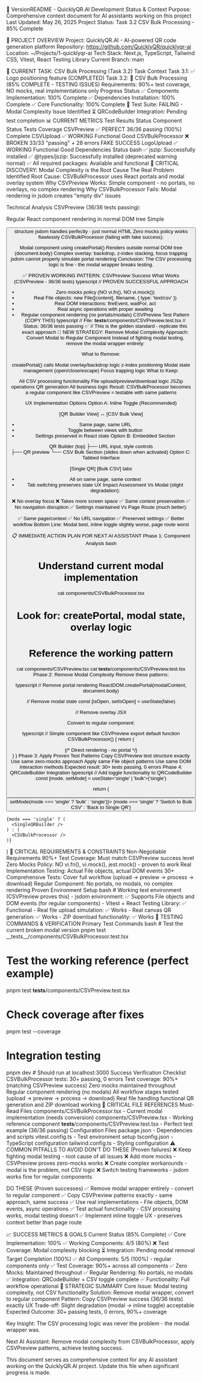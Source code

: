 🔄 VersionREADME - QuicklyQR.AI Development Status & Context
Purpose: Comprehensive context document for AI assistants working on this project
Last Updated: May 26, 2025
Project Status: Task 3.2 CSV Bulk Processing - 85% Complete

📍 PROJECT OVERVIEW
Project: QuicklyQR.AI - AI-powered QR code generation platform
Repository: https://github.com/QuicklyQR/quicklyqr-ai
Location: ~/Projects/1-quicklyqr-ai
Tech Stack: Next.js, TypeScript, Tailwind CSS, Vitest, React Testing Library
Current Branch: main

🎯 CURRENT TASK: CSV Bulk Processing (Task 3.2)
Task Context
Task 3.1: ✅ Logo positioning feature (COMPLETED)
Task 3.2: 🔧 CSV Bulk Processing (85% COMPLETE - TESTING ISSUES)
Requirements: 90%+ test coverage, NO mocks, real implementations only
Progress Status
✅ Components Implementation: 100% Complete
✅ Dependencies Installation: 100% Complete
✅ Core Functionality: 100% Complete
🔧 Test Suite: FAILING - Modal Complexity Issue Identified
⏳ QRCodeBuilder Integration: Pending test completion
📊 CURRENT METRICS
Test Results Status
Component	Status	Tests	Coverage
CSVPreview	✅ PERFECT	36/36 passing (100%)	Complete
CSVUpload	✅ WORKING	Functional	Good
CSVBulkProcessor	❌ BROKEN	33/33 "passing" + 28 errors	FAKE SUCCESS
LogoUpload	✅ WORKING	Functional	Good
Dependencies Status
bash
✅ jszip: Successfully installed
✅ @types/jszip: Successfully installed (deprecated warning normal)
✅ All required packages: Available and functional
🚨 CRITICAL DISCOVERY: Modal Complexity is the Root Cause
The Real Problem Identified
Root Cause: CSVBulkProcessor uses React portals and modal overlay system
Why CSVPreview Works: Simple component - no portals, no overlays, no complex rendering
Why CSVBulkProcessor Fails: Modal rendering in jsdom creates "empty div" issues

Technical Analysis
CSVPreview (36/36 tests passing):

Regular React component rendering in normal DOM tree
Simple <div><table><button></div> structure
jsdom handles perfectly - just normal HTML
Zero mocks policy works flawlessly
CSVBulkProcessor (failing with fake success):

Modal component using createPortal()
Renders outside normal DOM tree (document.body)
Complex overlay: backdrop, z-index stacking, focus trapping
jsdom cannot properly simulate portal rendering
Conclusion: The CSV processing logic is fine - the modal wrapper breaks testing.

✅ PROVEN WORKING PATTERN: CSVPreview Success
What Works (CSVPreview - 36/36 tests)
typescript
// PROVEN SUCCESSFUL APPROACH
- Zero mocks policy (NO vi.fn(), NO vi.mock())
- Real File objects: new File([content], filename, { type: 'text/csv' })
- Real DOM interactions: fireEvent, waitFor, act
- Real async operations with proper awaiting
- Regular component rendering (no portals/modals)
CSVPreview Test Pattern (COPY THIS)
typescript
// File: __tests__/components/CSVPreview.test.tsx
// Status: 36/36 tests passing ✅
// This is the golden standard - replicate this exact approach
🎯 NEW STRATEGY: Remove Modal Complexity
Approach: Convert Modal to Regular Component
Instead of fighting modal testing, remove the modal wrapper entirely:

What to Remove:

createPortal() calls
Modal overlay/backdrop logic
z-index positioning
Modal state management (open/close/escape)
Focus trapping logic
What to Keep:

All CSV processing functionality
File upload/preview/download logic
JSZip operations
QR generation
All business logic
Result: CSVBulkProcessor becomes a regular component like CSVPreview = testable with same patterns

UX Implementation Options
Option A: Inline Toggle (Recommended)

[QR Builder View] ↔️ [CSV Bulk View]
- Same page, same URL
- Toggle between views with button
- Settings preserved in React state
Option B: Embedded Section

QR Builder (top)
├── URL input, style controls  
├── QR preview
└── CSV Bulk Section (slides down when activated)
Option C: Tabbed Interface

[Single QR] [Bulk CSV] tabs
- All on same page, same context
- Tab switching preserves state
UX Impact Assessment
Vs Modal (slight degradation):

❌ No overlay focus
❌ Takes more screen space
✅ Same context preservation
✅ No navigation disruption
✅ Settings maintained
Vs Page Route (much better):

✅ Same page/context
✅ No URL navigation
✅ Preserved settings
✅ Better workflow
Bottom Line: Modal best, inline toggle slightly worse, page route worst

📋 IMMEDIATE ACTION PLAN FOR NEXT AI ASSISTANT
Phase 1: Component Analysis
bash
# Understand current modal implementation
cat components/CSVBulkProcessor.tsx
# Look for: createPortal, modal state, overlay logic

# Reference the working pattern
cat components/CSVPreview.tsx
cat __tests__/components/CSVPreview.test.tsx
Phase 2: Remove Modal Complexity
Remove these patterns:

typescript
// Remove portal rendering
ReactDOM.createPortal(modalContent, document.body)

// Remove modal state
const [isOpen, setIsOpen] = useState(false)

// Remove overlay JSX
<div className="modal-overlay" onClick={onClose}>
  <div className="modal-content">
Convert to regular component:

typescript
// Simple component like CSVPreview
export default function CSVBulkProcessor() {
  return (
    <div className="csv-bulk-processor">
      {/* Direct rendering - no portal */}
    </div>
  )
}
Phase 3: Apply Proven Test Patterns
Copy CSVPreview test structure exactly
Use same zero-mocks approach
Apply same File object patterns
Use same DOM interaction methods
Expected result: 30+ tests passing, 0 errors
Phase 4: QRCodeBuilder Integration
typescript
// Add toggle functionality to QRCodeBuilder
const [mode, setMode] = useState<'single' | 'bulk'>('single')

return (
  <div>
    <button onClick={() => setMode(mode === 'single' ? 'bulk' : 'single')}>
      {mode === 'single' ? 'Switch to Bulk CSV' : 'Back to Single QR'}
    </button>
    
    {mode === 'single' ? (
      <SingleQRBuilder />
    ) : (
      <CSVBulkProcessor />
    )}
  </div>
)
🔧 CRITICAL REQUIREMENTS & CONSTRAINTS
Non-Negotiable Requirements
90%+ Test Coverage: Must match CSVPreview success level
Zero Mocks Policy: NO vi.fn(), vi.mock(), jest.mock() - proven to work
Real Implementation Testing: Actual File objects, actual DOM events
30+ Comprehensive Tests: Cover full workflow (upload → preview → process → download)
Regular Component: No portals, no modals, no complex rendering
Proven Environment Setup
bash
# Working test environment (CSVPreview proves this)
- jsdom environment: ✅ Supports File objects and DOM events (for regular components)
- Vitest + React Testing Library: ✅ Functional
- Real file upload simulation: ✅ Works
- Real canvas QR generation: ✅ Works  
- ZIP download functionality: ✅ Works
🧪 TESTING COMMANDS & VERIFICATION
Primary Test Commands
bash
# Test the current broken modal version
pnpm test __tests__/components/CSVBulkProcessor.test.tsx

# Test the working reference (perfect example)
pnpm test __tests__/components/CSVPreview.test.tsx

# Check coverage after fixes
pnpm test --coverage

# Integration testing
pnpm dev  # Should run at localhost:3000
Success Verification Checklist
 CSVBulkProcessor tests: 30+ passing, 0 errors
 Test coverage: 90%+ (matching CSVPreview success)
 Zero mocks maintained throughout
 Regular component rendering (no modals)
 All workflow stages tested (upload → preview → process → download)
 Real file handling functional
 QR generation and ZIP download working
📁 CRITICAL FILE REFERENCES
Must-Read Files
components/CSVBulkProcessor.tsx - Current modal implementation (needs conversion)
components/CSVPreview.tsx - Working reference component
__tests__/components/CSVPreview.test.tsx - Perfect test example (36/36 passing)
Configuration Files
package.json - Dependencies and scripts
vitest.config.ts - Test environment setup
tsconfig.json - TypeScript configuration
tailwind.config.ts - Styling configuration
⚠️ COMMON PITFALLS TO AVOID
DON'T DO THESE (Proven failures)
❌ Keep fighting modal testing - root cause of all issues
❌ Add more mocks - CSVPreview proves zero-mocks works
❌ Create complex workarounds - modal is the problem, not CSV logic
❌ Switch testing frameworks - jsdom works fine for regular components

DO THESE (Proven successes)
✅ Remove modal wrapper entirely - convert to regular component
✅ Copy CSVPreview patterns exactly - same approach, same success
✅ Use real implementations - File objects, DOM events, async operations
✅ Test actual functionality - CSV processing works, modal testing doesn't
✅ Implement inline toggle UX - preserves context better than page route

📈 SUCCESS METRICS & GOALS
Current Status (85% Complete)
✅ Core Implementation: 100%
✅ Working Components: 4/5 (80%)
❌ Test Coverage: Modal complexity blocking
⏳ Integration: Pending modal removal
Target Completion (100%)
✅ All Components: 5/5 (100%) - regular components only
✅ Test Coverage: 90%+ across all components
✅ Zero Mocks: Maintained throughout
✅ Regular Rendering: No portals, no modals
✅ Integration: QRCodeBuilder + CSV toggle complete
✅ Functionality: Full workflow operational
🎯 STRATEGIC SUMMARY
Core Issue: Modal testing complexity, not CSV functionality
Solution: Remove modal wrapper, convert to regular component
Pattern: Copy CSVPreview success (36/36 tests) exactly
UX Trade-off: Slight degradation (modal → inline toggle) acceptable
Expected Outcome: 30+ passing tests, 0 errors, 90%+ coverage

Key Insight: The CSV processing logic was never the problem - the modal wrapper was.

Next AI Assistant: Remove modal complexity from CSVBulkProcessor, apply CSVPreview patterns, achieve testing success.

This document serves as comprehensive context for any AI assistant working on the QuicklyQR.AI project. Update this file when significant progress is made.


